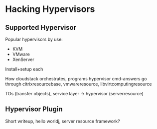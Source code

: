 # Hacking Hypervisors

## Supported Hypervisor

Popular hypervisors by use:
- KVM
- VMware
- XenServer

Install+setup each

How cloudstack orchestrates, programs hypervisor cmd-answers
go through citrixresourcebase, vmwareresource, libvirtcomputingresource

TOs (transfer objects), service layer -> hypervisor (serverresource)

## Hypervisor Plugin

Short writeup, hello worldj, server resource framework?
